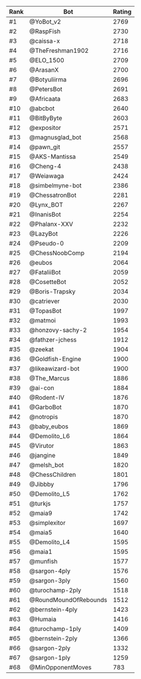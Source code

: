 Rank|Bot|Rating
---|---|---
#1|@YoBot_v2|2769
#2|@RaspFish|2730
#3|@caissa-x|2718
#4|@TheFreshman1902|2716
#5|@ELO_1500|2709
#6|@ArasanX|2700
#7|@Botyuliirma|2696
#8|@PetersBot|2691
#9|@Africaata|2683
#10|@abcbot|2640
#11|@BitByByte|2603
#12|@expositor|2571
#13|@magnusglad_bot|2568
#14|@pawn_git|2557
#15|@AKS-Mantissa|2549
#16|@Cheng-4|2438
#17|@Weiawaga|2424
#18|@simbelmyne-bot|2386
#19|@ChessatronBot|2281
#20|@Lynx_BOT|2267
#21|@InanisBot|2254
#22|@Phalanx-XXV|2232
#23|@LazyBot|2226
#24|@Pseudo-0|2209
#25|@ChessNoobComp|2194
#26|@eubos|2064
#27|@FataliiBot|2059
#28|@CosetteBot|2052
#29|@Boris-Trapsky|2034
#30|@catriever|2030
#31|@TopasBot|1997
#32|@matmoi|1993
#33|@honzovy-sachy-2|1954
#34|@fathzer-jchess|1912
#35|@zeekat|1904
#36|@Goldfish-Engine|1900
#37|@likeawizard-bot|1900
#38|@The_Marcus|1886
#39|@ai-con|1884
#40|@Rodent-IV|1876
#41|@GarboBot|1870
#42|@notropis|1870
#43|@baby_eubos|1869
#44|@Demolito_L6|1864
#45|@Virutor|1863
#46|@jangine|1849
#47|@melsh_bot|1820
#48|@ChessChildren|1801
#49|@Jibbby|1796
#50|@Demolito_L5|1762
#51|@turkjs|1757
#52|@maia9|1742
#53|@simplexitor|1697
#54|@maia5|1640
#55|@Demolito_L4|1595
#56|@maia1|1595
#57|@munfish|1577
#58|@sargon-4ply|1576
#59|@sargon-3ply|1560
#60|@turochamp-2ply|1518
#61|@RoundMoundOfRebounds|1512
#62|@bernstein-4ply|1423
#63|@Humaia|1416
#64|@turochamp-1ply|1409
#65|@bernstein-2ply|1366
#66|@sargon-2ply|1332
#67|@sargon-1ply|1259
#68|@MinOpponentMoves|783
